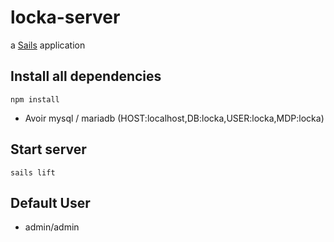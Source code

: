 # locka-server

a [Sails](http://sailsjs.org) application

## Install all dependencies
`npm install`

* Avoir mysql / mariadb (HOST:localhost,DB:locka,USER:locka,MDP:locka)

## Start server
`sails lift`

## Default User
* admin/admin
